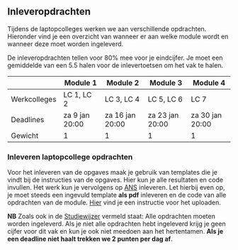 ## Inleveropdrachten 
Tijdens de laptopcolleges werken we aan verschillende opdrachten. Hieronder vind je een overzicht van wanneer er aan welke module wordt  en wanneer deze moet worden ingeleverd.

De inleveropdrachten tellen voor 80% mee voor je eindcijfer. Je moet een gemiddelde van een 5.5 halen voor de inlevertoetsen om het vak te halen.


|     | Module 1 | Module 2 | Module 3 | Module 4 |
|------|-------|--------|--------|--------|
| Werkcolleges | LC 1, LC 2 | LC 3, LC 4 | LC 5, LC 6 | LC 7 | 
| Deadlines | za 9 jan 20:00 | za 16 jan 20:00 | za 23 jan 20:00 | za 30 jan 20:00 |
| Gewicht| 1 | 1 | 1 | 1 |



### Inleveren laptopcollege opdrachten
Voor het inleveren van de opgaves maak je gebruik van templates die je vindt bij de instructies van de opgaves. Hier kun je alle resultaten en code invullen. Het werk kun je vervolgens op [ANS](https://secure.ans-delft.nl/users/sign_in) inleveren. Let hierbij even op, je moet steeds een ingevuld template **als pdf** inleveren en de code van alle opdrachten van de module. [Hier](ANSInstructie.pdf) vind je een instructie voor het uploaden. 

**NB** Zoals ook in de [Studiewijzer](/syllabus) vermeld staat: Alle opdrachten moeten worden ingeleverd. Als je niet alle opdrachten hebt ingeleverd krijg je geen cijfer voor dit vak en kun je ook niet meedoen aan het hertentamen. **Als je een deadline niet haalt trekken we 2 punten per dag af**.